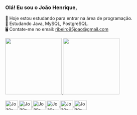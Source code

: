 ### Olá! Eu sou o João Henrique,

🏢 Hoje estou estudando para entrar na área de programação.                                                                                                                                                                   
📖 Estudando Java, MySQL, PostgreSQL.                                                                                                                                                                                         
🖥 Contate-me no email: ribeiro95joao@gmail.com

<div>
  <a href="https://github.com/Ribeiro95Joao">
  <img height="180em" src="https://github-readme-stats.vercel.app/api?username=Ribeiro95Joao&show_icons=true&theme=dracula&include_all_commits=true&count_private=true"/>
  <img height="180em" src="https://github-readme-stats.vercel.app/api/top-langs/?username=Ribeiro95Joao&layout=compact&langs_count=16&theme=dracula"/>
</div>
  
  <div style="display: inline_block"><br>
    <img align="center" alt="Joao-Java" height="30" width="40" src="https://cdn.jsdelivr.net/gh/devicons/devicon/icons/java/java-original.svg">
    <img align="center" alt="Joao-HTML" height="30" width="40" src="https://cdn.jsdelivr.net/gh/devicons/devicon/icons/html5/html5-original.svg">
    <img align="center" alt="Joao-CSS" height="30" width="40" src="https://cdn.jsdelivr.net/gh/devicons/devicon/icons/css3/css3-original.svg">
    <img align="center" alt="Joao-MYSQL" height="30" width="40" src="https://cdn.jsdelivr.net/gh/devicons/devicon/icons/mysql/mysql-original.svg">
    <img align="center" alt="Joao-POSTGRESQL" height="30" width="40" src="https://cdn.jsdelivr.net/gh/devicons/devicon/icons/postgresql/postgresql-original.svg">
     <img align="center" alt="Joao-GITHUB" height="30" width="40" src="https://cdn.jsdelivr.net/gh/devicons/devicon/icons/github/github-original.svg">
  </div>
